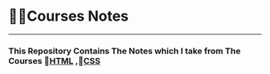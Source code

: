 # 🔎📝Courses Notes
-------------------------------------------------------------
### This Repository Contains <b font-><strong>The Notes</strong></b> which I take from The Courses 📌[HTML](https://github.com/AbdallahHemdan/Courses-Notes/tree/master/HTML%20Course) ,📏[CSS](https://github.com/AbdallahHemdan/Courses-Notes/tree/master/CSS%20Course)
